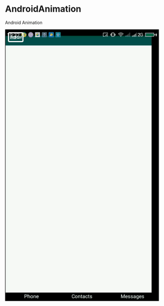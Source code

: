 # AndroidAnimation
Android Animation

![Image text](https://github.com/qacorn/AndroidAnimation/blob/master/music.gif)
